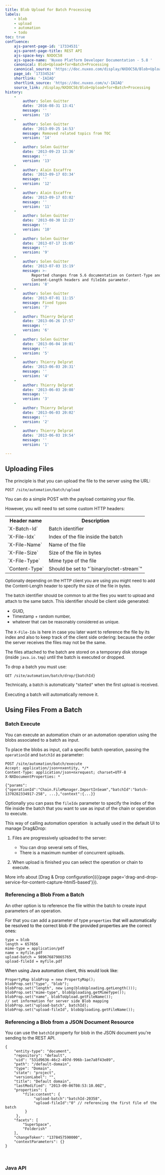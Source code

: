 ```yaml
---
title: Blob Upload for Batch Processing
labels:
    - blob
    - upload
    - automation
    - todo
toc: true
confluence:
    ajs-parent-page-id: '17334531'
    ajs-parent-page-title: REST API
    ajs-space-key: NXDOC58
    ajs-space-name: 'Nuxeo Platform Developer Documentation - 5.8 '
    canonical: Blob+Upload+for+Batch+Processing
    canonical_source: 'https://doc.nuxeo.com/display/NXDOC58/Blob+Upload+for+Batch+Processing'
    page_id: '17334524'
    shortlink: '-IAIAQ'
    shortlink_source: 'https://doc.nuxeo.com/x/-IAIAQ'
    source_link: /display/NXDOC58/Blob+Upload+for+Batch+Processing
history:
    - 
        author: Solen Guitter
        date: '2016-08-31 13:41'
        message: ''
        version: '15'
    - 
        author: Solen Guitter
        date: '2013-09-25 14:53'
        message: Removed related topics from TOC
        version: '14'
    - 
        author: Solen Guitter
        date: '2013-09-23 13:36'
        message: ''
        version: '13'
    - 
        author: Alain Escaffre
        date: '2013-09-17 03:34'
        message: ''
        version: '12'
    - 
        author: Alain Escaffre
        date: '2013-09-17 03:02'
        message: ''
        version: '11'
    - 
        author: Solen Guitter
        date: '2013-08-30 12:23'
        message: ''
        version: '10'
    - 
        author: Solen Guitter
        date: '2013-07-17 15:05'
        message: ''
        version: '9'
    - 
        author: Solen Guitter
        date: '2013-07-03 15:19'
        message: >-
            Reported changes from 5.6 documentation on Content-Type and
            Content-Length headers and fileIdx parameter.  
        version: '8'
    - 
        author: Solen Guitter
        date: '2013-07-01 11:15'
        message: Fixed typos
        version: '7'
    - 
        author: Thierry Delprat
        date: '2013-06-26 17:57'
        message: ''
        version: '6'
    - 
        author: Solen Guitter
        date: '2013-06-04 10:01'
        message: ''
        version: '5'
    - 
        author: Thierry Delprat
        date: '2013-06-03 20:31'
        message: ''
        version: '4'
    - 
        author: Thierry Delprat
        date: '2013-06-03 20:08'
        message: ''
        version: '3'
    - 
        author: Thierry Delprat
        date: '2013-06-03 20:02'
        message: ''
        version: '2'
    - 
        author: Thierry Delprat
        date: '2013-06-03 19:54'
        message: ''
        version: '1'

---
```

## Uploading Files

The principle is that you can upload the file to the server using the URL:

```
POST /site/automation/batch/upload
```

You can do a simple POST with the payload containing your file.

However, you will need to set some custom HTTP headers:

<table><tbody><tr><th colspan="1">Header name</th><th colspan="1">Description</th></tr><tr><td colspan="1">`X-Batch-Id`</td><td colspan="1">Batch identifier</td></tr><tr><td colspan="1">`X-File-Idx`</td><td colspan="1">Index of the file inside the batch</td></tr><tr><td colspan="1">`X-File-Name`</td><td colspan="1">Name of the file</td></tr><tr><td colspan="1">`X-File-Size`</td><td colspan="1">Size of the file in bytes</td></tr><tr><td colspan="1">`X-File-Type`</td><td colspan="1">Mime type of the file</td></tr><tr><td colspan="1">`Content-Type`</td><td colspan="1">Should be set to "`binary/octet-stream`"</td></tr></tbody></table>

<span style="font-size: 10.0pt;line-height: 13.0pt;">Optionally depending on the HTTP client you are using you might need to add the Content-Length header to specify the size of the file in bytes.</span>

<span style="font-size: 10.0pt;line-height: 13.0pt;">The batch identifier should be common to all the files you want to upload and attach to the same batch.</span> This identifier should be client side generated:

*   GUID,
*   <span style="font-size: 10.0pt;line-height: 13.0pt;">Timestamp + random number,</span>
*   <span style="font-size: 10.0pt;line-height: 13.0pt;">whatever that can be reasonably considered as unique.</span>

The `X-File-Idx` is here in case you later want to reference the file by its index and also to keep track of the client side ordering: because the order the server receives the files may not be the same.

The files attached to the batch are stored on a temporary disk storage (inside `java.io.tmp`) until the batch is executed or dropped.

To drop a batch you must use:

```
GET /site/automation/batch/drop/{batchId}
```

<span style="font-size: 10.0pt;line-height: 13.0pt;">Technically, a batch is automatically "started" when the first upload is received.</span>

Executing a batch will automatically remove it.

## Using Files From a Batch

### Batch Execute

You can execute an automation chain or an automation operation using the blobs associated to a batch as input.

To place the blobs as input, call a specific batch operation, passing the `operationId` and `batchId` as parameter:

```
POST /site/automation/batch/execute
Accept: application/json+nxentity, */*
Content-Type: application/json+nxrequest; charset=UTF-8
X-NXDocumentProperties: *
```

```
{"params":{"operationId":"Chain.FileManager.ImportInSeam","batchId":"batch-1370282334917-258", ...},"context":{...}}
```

Optionally you can pass the `fileIdx` parameter to specify the index of the file inside the batch that you want to use as input of the chain or operation to execute.

This way of calling automation operation &nbsp;is actually used in the default UI to manage Drag&Drop:

1.  Files are progressively uploaded to the server:

    *   You can drop several sets of files,
    *   There is a maximum number of concurrent uploads.
2.  When upload is finished you can select the operation or chain to execute.

More info about [Drag & Drop configuration]({{page page='drag-and-drop-service-for-content-capture-html5-based'}}).

### Referencing a Blob From a Batch

An other option is to reference the file within the batch to create input parameters of an operation.

For that you can add a parameter of type&nbsp;<span style="color: rgb(0,0,0);">`properties` that will <span style="color: rgb(0,0,0);">automatically</span> be resolved to the correct blob if the provided properties are the correct ones:</span>

```
type = blob
length = 657656
mime-type = application/pdf
name = myfile.pdf
upload-batch = 989676879865765
upload-fileId = myfile.pdf
```

<span style="color: rgb(0,0,0);">When using Java automation client, this would look like:&nbsp;</span>

```
PropertyMap blobProp = new PropertyMap();
blobProp.set("type", "blob");
blobProp.set("length", new Long(blobUploading.getLength()));
blobProp.set("mime-type", blobUploading.getMimeType());
blobProp.set("name", blobToUpload.getFileName());
// set information for server side Blob mapping
blobProp.set("upload-batch", batchId);
blobProp.set("upload-fileId", blobUploading.getFileName());
```

### Referencing a Blob from a JSON Document Resource

<div class="module toggle-wrap">

<div class="mod-content">

<div class="field-ignore-highlight">

<div class="user-content-block">

You can use the `batchId` property for blob in the JSON document you're sending to the REST API.

```
{
    "entity-type": "document",
    "repository": "default",
    "uid": "531d9636-46c2-497d-996b-1ae7a8f43e89",
    "path": "/default-domain",
    "type": "Domain",
    "state": "project",
    "versionLabel": "",
    "title": "Default domain",
    "lastModified": "2013-09-06T08:53:10.00Z",
    "properties": {
        "file:content": { 
             "upload-batch":"batchId-20358",
             "upload-fileId":"0" // referencing the first file of the batch
         }
     },
    "facets": [
        "SuperSpace",
        "Folderish"
    ],
    "changeToken": "1378457590000",
    "contextParameters": {}
}
```

&nbsp;

</div>

</div>

</div>

</div>

### Java API

&nbsp;